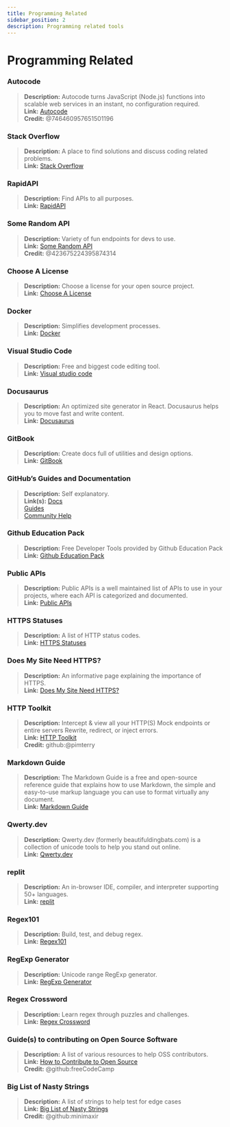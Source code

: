 ```yaml
---
title: Programming Related 
sidebar_position: 2
description: Programming related tools
---
```


# Programming Related

### **Autocode**
> __Description:__ Autocode turns JavaScript (Node.js) functions into scalable web services in an instant, no configuration required.   <br/>
__Link:__ [Autocode](https://autocode.com/)  <br/>
__Credit:__ @746460957651501196

### **Stack Overflow**
> __Description:__ A place to find solutions and discuss coding related problems.  <br/>
__Link:__ [Stack Overflow](https://stackoverflow.com/)

### **RapidAPI**
> __Description:__ Find APIs to all purposes.  <br/>
__Link:__ [RapidAPI](https://rapidapi.com/)

### **Some Random API**
> __Description:__ Variety of fun endpoints for devs to use.  <br/>
__Link:__ [Some Random API](https://some-random-api.ml/)  <br/>
__Credit:__ @423675224395874314 

### **Choose A License**
> __Description:__ Choose a license for your open source project.   <br/>
__Link:__ [Choose A License](https://choosealicense.com/)

### **Docker**
> __Description:__ Simplifies development processes.   <br/>
__Link:__ [Docker](https://www.docker.com/)

### **Visual Studio Code**
> __Description:__ Free and biggest code editing tool. <br/>
__Link:__ [Visual studio code](https://code.visualstudio.com)  

### **Docusaurus**
> __Description:__ An optimized site generator in React. Docusaurus helps you to move fast and write content.   <br/>
__Link:__ [Docusaurus](https://docusaurus.io/)

### **GitBook**
> __Description:__ Create docs full of utilities and design options.  <br/>
__Link:__ [GitBook](https://www.gitbook.com/)

### **GitHub’s Guides and Documentation**
> __Description:__ Self explanatory.   <br/>
__Link(s):__ 
[Docs](https://docs.github.com/en)   <br/>
[Guides](https://guides.github.com/)   <br/>
[Community Help](https://github.community/)

### **Github Education Pack**
> __Description:__ Free Developer Tools provided by Github Education Pack   <br/>
__Link:__ [Github Education Pack](https://education.github.com/)

### **Public APIs**
> __Description:__ Public APIs is a well maintained list of APIs to use in your projects, where each API is categorized and documented.   <br/>
__Link:__ [Public APIs](https://github.com/public-apis/public-apis)

### **HTTPS Statuses**
> __Description:__ A list of HTTP status codes.   <br/>
__Link:__ [HTTPS Statuses](https://httpstatuses.com/)

### **Does My Site Need HTTPS?**
> __Description:__ An informative page explaining the importance of HTTPS.  <br/>
__Link:__ [Does My Site Need HTTPS?](https://doesmysiteneedhttps.com/)

### **HTTP Toolkit**
> __Description:__ Intercept & view all your HTTP(S) Mock endpoints or entire servers Rewrite, redirect, or inject errors.  <br/>
__Link:__ [HTTP Toolkit](https://httptoolkit.tech/)  <br/>
__Credit:__ github:@pimterry

### **Markdown Guide**
> __Description:__ The Markdown Guide is a free and open-source reference guide that explains how to use Markdown, the simple and easy-to-use markup language you can use to format virtually any document.   <br/>
__Link:__ [Markdown Guide](https://www.markdownguide.org/)

### **Qwerty.dev**
> __Description:__ Qwerty.dev (formerly beautifuldingbats.com) is a collection of unicode tools to help you stand out online.   <br/>
__Link:__ [Qwerty.dev](https://qwerty.dev/)

### **replit**
> __Description:__ An in-browser IDE, compiler, and interpreter supporting 50+ languages.   <br/>
__Link:__ [replit](https://replit.com/)

### **Regex101**
> __Description:__ Build, test, and debug regex.   <br/>
__Link:__ [Regex101](https://regex101.com/)

### **RegExp Generator**
> __Description:__ Unicode range RegExp generator.   <br/>
__Link:__ [RegExp Generator](https://apps.timwhitlock.info/js/regex#)

### **Regex Crossword**
> __Description:__ Learn regex through puzzles and challenges.   <br/>
__Link:__ [Regex Crossword](https://regexcrossword.com/)

### **Guide(s) to contributing on Open Source Software**
> __Description:__ A list of various resources to help OSS contributors. <br/>
__Link:__ [How to Contribute to Open Source](https://github.com/freeCodeCamp/how-to-contribute-to-open-source) <br/>
__Credit:__ @github:freeCodeCamp

### **Big List of Nasty Strings**
> __Description:__ A list of strings to help test for edge cases <br/>
__Link:__ [Big List of Nasty Strings](https://github.com/minimaxir/big-list-of-naughty-strings) <br/>
__Credit:__ @github:minimaxir

